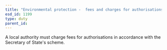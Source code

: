 ```yaml
---
title: "Environmental protection -  fees and charges for authorisations"
esd_id: 1199
type: duty
parent_id:  
---
```


A local authority must charge fees for authorisations in accordance with the Secretary of State's scheme.


